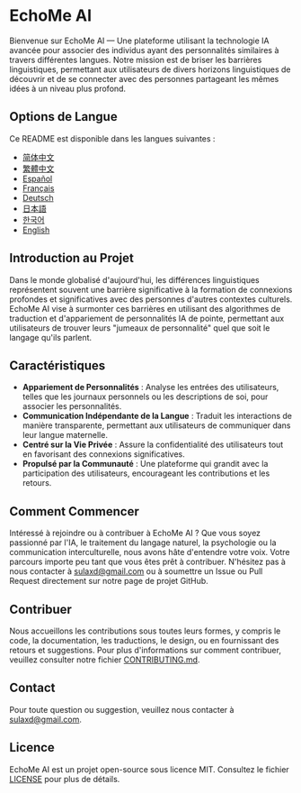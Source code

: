 # EchoMe AI

Bienvenue sur EchoMe AI — Une plateforme utilisant la technologie IA avancée pour associer des individus ayant des personnalités similaires à travers différentes langues. Notre mission est de briser les barrières linguistiques, permettant aux utilisateurs de divers horizons linguistiques de découvrir et de se connecter avec des personnes partageant les mêmes idées à un niveau plus profond.

## Options de Langue

Ce README est disponible dans les langues suivantes :

- [简体中文](README_ZH-CN.md)
- [繁體中文](README_ZH-TW.md)
- [Español](README_ES.md)
- [Français](README_FR.md)
- [Deutsch](README_DE.md)
- [日本語](README_JA.md)
- [한국어](README_KO.md)
- [English](README.md)


## Introduction au Projet

Dans le monde globalisé d'aujourd'hui, les différences linguistiques représentent souvent une barrière significative à la formation de connexions profondes et significatives avec des personnes d'autres contextes culturels. EchoMe AI vise à surmonter ces barrières en utilisant des algorithmes de traduction et d'appariement de personnalités IA de pointe, permettant aux utilisateurs de trouver leurs "jumeaux de personnalité" quel que soit le langage qu'ils parlent.

## Caractéristiques

- **Appariement de Personnalités** : Analyse les entrées des utilisateurs, telles que les journaux personnels ou les descriptions de soi, pour associer les personnalités.
- **Communication Indépendante de la Langue** : Traduit les interactions de manière transparente, permettant aux utilisateurs de communiquer dans leur langue maternelle.
- **Centré sur la Vie Privée** : Assure la confidentialité des utilisateurs tout en favorisant des connexions significatives.
- **Propulsé par la Communauté** : Une plateforme qui grandit avec la participation des utilisateurs, encourageant les contributions et les retours.

## Comment Commencer

Intéressé à rejoindre ou à contribuer à EchoMe AI ? Que vous soyez passionné par l'IA, le traitement du langage naturel, la psychologie ou la communication interculturelle, nous avons hâte d'entendre votre voix. Votre parcours importe peu tant que vous êtes prêt à contribuer. N'hésitez pas à nous contacter à sulaxd@gmail.com ou à soumettre un Issue ou Pull Request directement sur notre page de projet GitHub.

## Contribuer

Nous accueillons les contributions sous toutes leurs formes, y compris le code, la documentation, les traductions, le design, ou en fournissant des retours et suggestions. Pour plus d'informations sur comment contribuer, veuillez consulter notre fichier [CONTRIBUTING.md](CONTRIBUTING.md).

## Contact

Pour toute question ou suggestion, veuillez nous contacter à sulaxd@gmail.com.

## Licence

EchoMe AI est un projet open-source sous licence MIT. Consultez le fichier [LICENSE](LICENSE) pour plus de détails.
